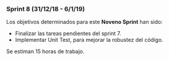 ### Sprint 8 (31/12/18 - 6/1/19)


Los objetivos determinados para este **Noveno Sprint** han sido:
*	Finalizar las tareas pendientes del sprint 7.
*	Implementar Unit Test, para mejorar la robustez del código.

Se estiman 15 horas de trabajo.

